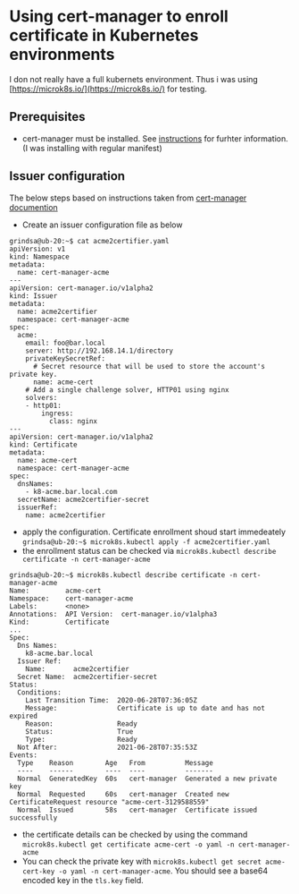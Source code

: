# Using cert-manager to enroll certificate in Kubernetes environments

I don not really have a full kubernets environment. Thus i was using [https://microk8s.io/](https://microk8s.io/) for testing.

## Prerequisites
 - cert-manager must be installed. See [instructions](https://cert-manager.io/docs/installation/kubernetes/) for furhter information. (I was installing with regular manifest)

## Issuer configuration
The below steps based on instructions taken from [cert-manager documention](https://cert-manager.io/docs/configuration/acme/)

- Create an issuer configuration file as below
```
grindsa@ub-20:~$ cat acme2certifier.yaml
apiVersion: v1
kind: Namespace
metadata:
  name: cert-manager-acme
---
apiVersion: cert-manager.io/v1alpha2
kind: Issuer
metadata:
  name: acme2certifier
  namespace: cert-manager-acme
spec:
  acme:
    email: foo@bar.local
    server: http://192.168.14.1/directory
    privateKeySecretRef:
      # Secret resource that will be used to store the account's private key.
      name: acme-cert
    # Add a single challenge solver, HTTP01 using nginx
    solvers:
    - http01:
        ingress:
          class: nginx
---
apiVersion: cert-manager.io/v1alpha2
kind: Certificate
metadata:
  name: acme-cert
  namespace: cert-manager-acme
spec:
  dnsNames:
    - k8-acme.bar.local.com
  secretName: acme2certifier-secret
  issuerRef:
    name: acme2certifier

```
- apply the configuration. Certificate enrollment shoud start immedeately
```grindsa@ub-20:~$ microk8s.kubectl apply -f acme2certifier.yaml```
- the enrollment status can be checked via `microk8s.kubectl describe certificate -n cert-manager-acme`
```
grindsa@ub-20:~$ microk8s.kubectl describe certificate -n cert-manager-acme
Name:         acme-cert
Namespace:    cert-manager-acme
Labels:       <none>
Annotations:  API Version:  cert-manager.io/v1alpha3
Kind:         Certificate
...
Spec:
  Dns Names:
    k8-acme.bar.local
  Issuer Ref:
    Name:       acme2certifier
  Secret Name:  acme2certifier-secret
Status:
  Conditions:
    Last Transition Time:  2020-06-28T07:36:05Z
    Message:               Certificate is up to date and has not expired
    Reason:                Ready
    Status:                True
    Type:                  Ready
  Not After:               2021-06-28T07:35:53Z
Events:
  Type    Reason        Age   From          Message
  ----    ------        ----  ----          -------
  Normal  GeneratedKey  60s   cert-manager  Generated a new private key
  Normal  Requested     60s   cert-manager  Created new CertificateRequest resource "acme-cert-3129588559"
  Normal  Issued        58s   cert-manager  Certificate issued successfully

```
- the certificate details can be checked by using the command `microk8s.kubectl get certificate acme-cert -o yaml -n cert-manager-acme`
- You can check the private key with `microk8s.kubectl get secret acme-cert-key -o yaml -n cert-manager-acme`. You should see a base64 encoded key in the `tls.key` field.
